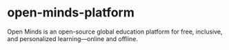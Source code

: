# open-minds-platform
Open Minds is an open-source global education platform for free, inclusive, and personalized learning—online and offline.
